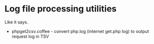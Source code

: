 # Log file processing utilities

Like it says. 

- phpget2csv.coffee - convert php.log (internet get.php log) to output request log in TSV

